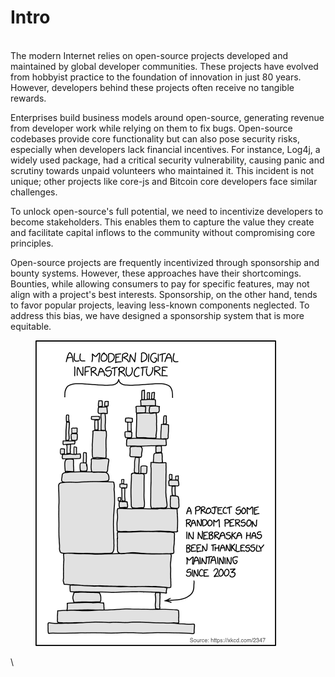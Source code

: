 # Intro

\
The modern Internet relies on open-source projects developed and maintained by global developer communities. These projects have evolved from hobbyist practice to the foundation of innovation in just 80 years. However, developers behind these projects often receive no tangible rewards.

Enterprises build business models around open-source, generating revenue from developer work while relying on them to fix bugs. Open-source codebases provide core functionality but can also pose security risks, especially when developers lack financial incentives. For instance, Log4j, a widely used package, had a critical security vulnerability, causing panic and scrutiny towards unpaid volunteers who maintained it. This incident is not unique; other projects like core-js and Bitcoin core developers face similar challenges.

To unlock open-source's full potential, we need to incentivize developers to become stakeholders. This enables them to capture the value they create and facilitate capital inflows to the community without compromising core principles.

Open-source projects are frequently incentivized through sponsorship and bounty systems. However, these approaches have their shortcomings. Bounties, while allowing consumers to pay for specific features, may not align with a project's best interests. Sponsorship, on the other hand, tends to favor popular projects, leaving less-known components neglected. To address this bias, we have designed a sponsorship system that is more equitable.

<figure><img src=".gitbook/assets/xkcd-dependency.png" alt=""><figcaption></figcaption></figure>

\
